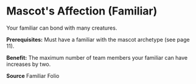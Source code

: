 ﻿---
cssclass: [feats]

---
# Mascot's Affection (Familiar)

Your familiar can bond with many creatures.

**Prerequisites:** Must have a familiar with the mascot archetype (see page 11).

**Benefit:** The maximum number of team members your familiar can have increases by two.

**Source** Familiar Folio
